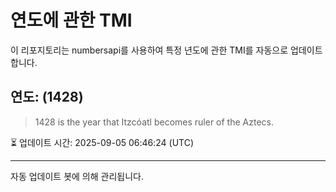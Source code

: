 
# 연도에 관한 TMI

이 리포지토리는 numbersapi를 사용하여 특정 년도에 관한 TMI를 자동으로 업데이트합니다.

## 연도: (1428)
> 1428 is the year that Itzcóatl becomes ruler of the Aztecs.

⏳ 업데이트 시간: 2025-09-05 06:46:24 (UTC)

---
자동 업데이트 봇에 의해 관리됩니다.
